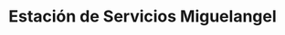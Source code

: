 ---
title: "Estación de Servicios Miguelangel"
url: /caracas/estacion-de-servicios-miguelangel/
shop: piezas de automóviles
---